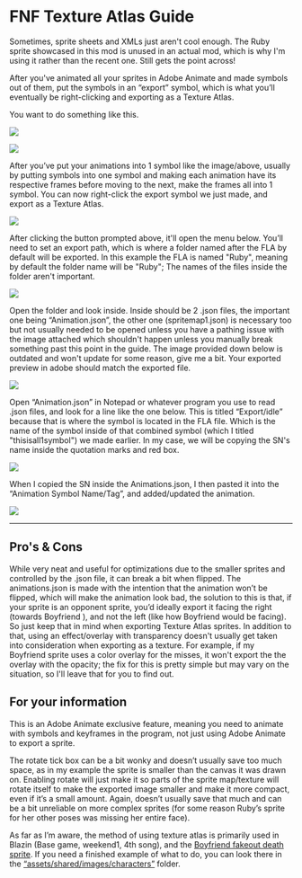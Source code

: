 # FNF Texture Atlas Guide
Sometimes, sprite sheets and XMLs just aren't cool enough.
The Ruby sprite showcased in this mod is unused in an actual mod, which is why I'm using it rather than the recent one. Still gets the point across!

After you've animated all your sprites in Adobe Animate and made symbols out of them, put the symbols in an “export” symbol, which is what you’ll eventually be right-clicking and exporting as a Texture Atlas.

You want to do something like this.

![](https://github.com/SquidBowl/FNF-Texture-Atlas-Guide/blob/main/images/animationsymbol%20example.gif)

![](https://github.com/SquidBowl/FNF-Texture-Atlas-Guide/blob/main/images/lineupexample.png)

After you’ve put your animations into 1 symbol like the image/above, usually by putting symbols into one symbol and making each animation have its respective frames before moving to the next, make the frames all into 1 symbol. You can now right-click the export symbol we just made, and export as a Texture Atlas.

![](https://github.com/SquidBowl/FNF-Texture-Atlas-Guide/blob/main/images/all1symbol.png)

After clicking the button prompted above, it'll open the menu below. You’ll need to set an export path, which is where a folder named after the FLA by default will be exported. In this example the FLA is named "Ruby", meaning by default the folder name will be "Ruby"; The names of the files inside the folder aren't important.

![](https://github.com/SquidBowl/FNF-Texture-Atlas-Guide/blob/main/images/exportmenu.png)

Open the folder and look inside. Inside should be 2 .json files, the important one being “Animation.json”, the other one (spritemap1.json) is necessary too but not usually needed to be opened unless you have a pathing issue with the image attached which shouldn't happen unless you manually break something past this point in the guide. The image provided down below is outdated and won't update for some reason, give me a bit. Your exported preview in adobe should match the exported file.

![](https://github.com/SquidBowl/FNF-Texture-Atlas-Guide/blob/main/images/insidefolder.png)

Open “Animation.json” in Notepad or whatever program you use to read .json files, and look for a line like the one below. This is titled “Export/idle” because that is where the symbol is located in the FLA file. Which is the name of the symbol inside of that combined symbol (which I titled "thisisall1symbol") we made earlier. In my case, we will be copying the SN's name inside the quotation marks and red box.

![](https://github.com/SquidBowl/FNF-Texture-Atlas-Guide/blob/main/images/insidejson.png)

When I copied the SN inside the Animations.json, I then pasted it into the “Animation Symbol Name/Tag”, and added/updated the animation. 

![](https://github.com/SquidBowl/FNF-Texture-Atlas-Guide/blob/main/images/charactereditor.png)

_____________________________________
## Pro's & Cons
While very neat and useful for optimizations due to the smaller sprites and controlled by the .json file, it can break a bit when flipped. The animations.json is made with the intention that the animation won’t be flipped, which will make the animation look bad, the solution to this is that, if your sprite is an opponent sprite, you’d ideally export it facing the right (towards Boyfriend ), and not the left (like how Boyfriend would be facing). So just keep that in mind when exporting Texture Atlas sprites. In addition to that, using an effect/overlay with transparency doesn't usually get taken into consideration when exporting as a texture. For example, if my Boyfriend sprite uses a color overlay for the misses, it won't export the the overlay with the opacity; the fix for this is pretty simple but may vary on the situation, so I'll leave that for you to find out.

## For your information
This is an Adobe Animate exclusive feature, meaning you need to animate with symbols and keyframes in the program, not just using Adobe Animate to export a sprite. 

The rotate tick box can be a bit wonky and doesn’t usually save too much space, as in my example the sprite is smaller than the canvas it was drawn on. Enabling rotate will just make it so parts of the sprite map/texture will rotate itself to make the exported image smaller and make it more compact, even if it’s a small amount. Again, doesn’t usually save that much and can be a bit unreliable on more complex sprites (for some reason Ruby’s sprite for her other poses was missing her entire face).

As far as I’m aware, the method of using texture atlas is primarily used in Blazin (Base game, weekend1, 4th song), and the [Boyfriend fakeout death sprite](https://github.com/FunkinCrew/funkin.assets/tree/b2404b6b1cba47da8eef4910f49985d54318186b/shared/images/characters/bfFakeOut). If you need a finished example of what to do, you can look there in the [“assets/shared/images/characters”](https://github.com/FunkinCrew/funkin.assets/tree/b2404b6b1cba47da8eef4910f49985d54318186b/shared/images/characters) folder.
